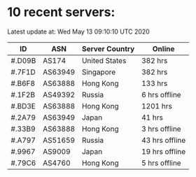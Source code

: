 # 10 recent servers:

Latest update at: Wed May 13 09:10:10 UTC 2020

| ID | ASN | Server Country | Online |
| -- | --- | -------------- | ------ |
| #.D09B | AS174 | United States | 382 hrs |
| #.7F1D | AS63949 | Singapore | 382 hrs |
| #.B6F8 | AS63888 | Hong Kong | 133 hrs |
| #.1F2B | AS49392 | Russia | 6 hrs offline |
| #.BD3E | AS63888 | Hong Kong | 1201 hrs |
| #.2A79 | AS63949 | Japan | 41 hrs |
| #.33B9 | AS63888 | Hong Kong | 3 hrs offline |
| #.A797 | AS51659 | Russia | 43 hrs offline |
| #.9967 | AS9009 | Japan | 19 hrs offline |
| #.79C6 | AS4760 | Hong Kong | 5 hrs offline |


